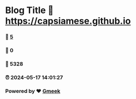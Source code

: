 # Blog Title :link: https://capsiamese.github.io 
### :page_facing_up: [5](https://capsiamese.github.io/tag.html) 
### :speech_balloon: 0 
### :hibiscus: 5328 
### :alarm_clock: 2024-05-17 14:01:27 
### Powered by :heart: [Gmeek](https://github.com/Meekdai/Gmeek)
